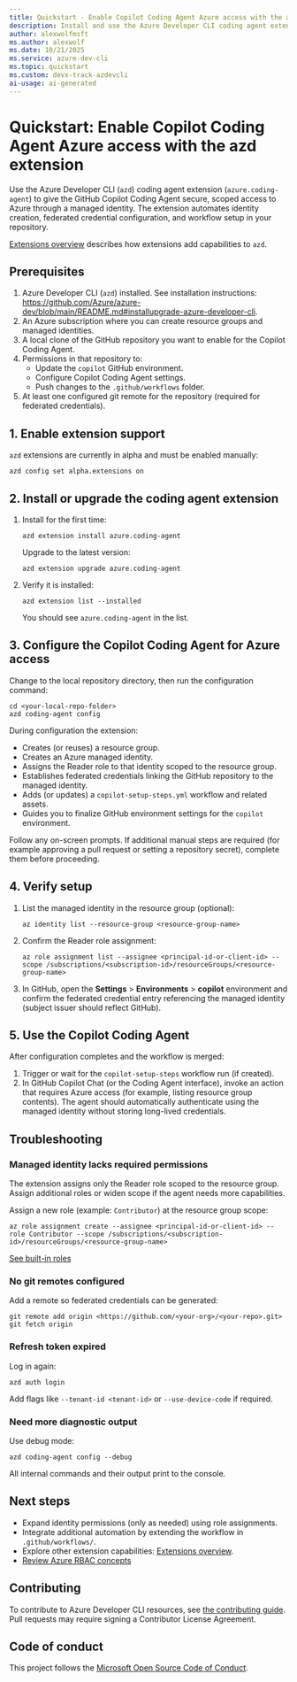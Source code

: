 ```yaml
---
title: Quickstart - Enable Copilot Coding Agent Azure access with the azd extension
description: Install and use the Azure Developer CLI coding agent extension to configure a GitHub Copilot Coding Agent with Azure managed identity access.
author: alexwolfmsft
ms.author: alexwolf
ms.date: 10/21/2025
ms.service: azure-dev-cli
ms.topic: quickstart
ms.custom: devx-track-azdevcli
ai-usage: ai-generated
---
```


# Quickstart: Enable Copilot Coding Agent Azure access with the azd extension

Use the Azure Developer CLI (`azd`) coding agent extension (`azure.coding-agent`) to give the GitHub Copilot Coding Agent secure, scoped access to Azure through a managed identity. The extension automates identity creation, federated credential configuration, and workflow setup in your repository.

[Extensions overview](overview.md) describes how extensions add capabilities to `azd`.

## Prerequisites

1. Azure Developer CLI (`azd`) installed. See installation instructions: <https://github.com/Azure/azure-dev/blob/main/README.md#installupgrade-azure-developer-cli>.
1. An Azure subscription where you can create resource groups and managed identities.
1. A local clone of the GitHub repository you want to enable for the Copilot Coding Agent.
1. Permissions in that repository to:
   - Update the `copilot` GitHub environment.
   - Configure Copilot Coding Agent settings.
   - Push changes to the `.github/workflows` folder.
1. At least one configured git remote for the repository (required for federated credentials).

## 1. Enable extension support

`azd` extensions are currently in alpha and must be enabled manually:

```azdeveloper
azd config set alpha.extensions on
```

## 2. Install or upgrade the coding agent extension

1. Install for the first time:

    ```azdeveloper
    azd extension install azure.coding-agent
    ```

    Upgrade to the latest version:

    ```azdeveloper
    azd extension upgrade azure.coding-agent
    ```

1. Verify it is installed:

    ```azdeveloper
    azd extension list --installed
    ```

    You should see `azure.coding-agent` in the list.

## 3. Configure the Copilot Coding Agent for Azure access

Change to the local repository directory, then run the configuration command:

```azdeveloper
cd <your-local-repo-folder>
azd coding-agent config
```

During configuration the extension:

- Creates (or reuses) a resource group.
- Creates an Azure managed identity.
- Assigns the Reader role to that identity scoped to the resource group.
- Establishes federated credentials linking the GitHub repository to the managed identity.
- Adds (or updates) a `copilot-setup-steps.yml` workflow and related assets.
- Guides you to finalize GitHub environment settings for the `copilot` environment.

Follow any on-screen prompts. If additional manual steps are required (for example approving a pull request or setting a repository secret), complete them before proceeding.

## 4. Verify setup

1. List the managed identity in the resource group (optional):

    ```azdeveloper
    az identity list --resource-group <resource-group-name>
    ```

1. Confirm the Reader role assignment:

    ```azdeveloper
    az role assignment list --assignee <principal-id-or-client-id> --scope /subscriptions/<subscription-id>/resourceGroups/<resource-group-name>
    ```

1. In GitHub, open the **Settings** > **Environments** > **copilot** environment and confirm the federated credential entry referencing the managed identity (subject issuer should reflect GitHub).

## 5. Use the Copilot Coding Agent

After configuration completes and the workflow is merged:

1. Trigger or wait for the `copilot-setup-steps` workflow run (if created).
1. In GitHub Copilot Chat (or the Coding Agent interface), invoke an action that requires Azure access (for example, listing resource group contents). The agent should automatically authenticate using the managed identity without storing long-lived credentials.

## Troubleshooting

### Managed identity lacks required permissions

The extension assigns only the Reader role scoped to the resource group. Assign additional roles or widen scope if the agent needs more capabilities.

Assign a new role (example: `Contributor`) at the resource group scope:

```azdeveloper
az role assignment create --assignee <principal-id-or-client-id> --role Contributor --scope /subscriptions/<subscription-id>/resourceGroups/<resource-group-name>
```

[See built-in roles](/azure/role-based-access-control/built-in-roles)

### No git remotes configured

Add a remote so federated credentials can be generated:

```azdeveloper
git remote add origin <https://github.com/<your-org>/<your-repo>.git>
git fetch origin
```

### Refresh token expired

Log in again:

```azdeveloper
azd auth login
```

Add flags like `--tenant-id <tenant-id>` or `--use-device-code` if required.

### Need more diagnostic output

Use debug mode:

```azdeveloper
azd coding-agent config --debug
```

All internal commands and their output print to the console.

## Next steps

- Expand identity permissions (only as needed) using role assignments.
- Integrate additional automation by extending the workflow in `.github/workflows/`.
- Explore other extension capabilities: [Extensions overview](overview.md).
- [Review Azure RBAC concepts](https://learn.microsoft.com/azure/role-based-access-control/role-assignments-cli)

## Contributing

To contribute to Azure Developer CLI resources, see [the contributing guide](https://github.com/Azure/azure-dev/blob/main/cli/azd/CONTRIBUTING.md). Pull requests may require signing a Contributor License Agreement.

## Code of conduct

This project follows the [Microsoft Open Source Code of Conduct](https://opensource.microsoft.com/codeofconduct/).
